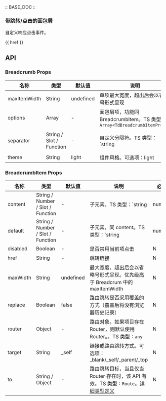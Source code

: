 :: BASE_DOC ::

### 带跳转/点击的面包屑

自定义响应点击事件。

{{ href }}

## API

### Breadcrumb Props

名称 | 类型 | 默认值 | 说明 | 必传
-- | -- | -- | -- | --
maxItemWidth | String | undefined | 单项最大宽度，超出后会以省略号形式呈现 | N
options | Array | - | 面包屑项，功能同 BreadcrumbItem。TS 类型：`Array<TdBreadcrumbItemProps>` | N
separator | String / Slot / Function | - | 自定义分隔符。TS 类型：`string | TNode`。[通用类型定义](https://github.com/Tencent/tdesign-vue-next/blob/develop/src/common.ts) | N
theme | String | light | 组件风格。可选项：light | N

### BreadcrumbItem Props

名称 | 类型 | 默认值 | 说明 | 必传
-- | -- | -- | -- | --
content | String / Number / Slot / Function | - | 子元素。TS 类型：`string | number | TNode`。[通用类型定义](https://github.com/Tencent/tdesign-vue-next/blob/develop/src/common.ts) | N
default | String / Number / Slot / Function | - | 子元素，同 content。TS 类型：`string | number | TNode`。[通用类型定义](https://github.com/Tencent/tdesign-vue-next/blob/develop/src/common.ts) | N
disabled | Boolean | - | 是否禁用当前项点击 | N
href | String | - | 跳转链接 | N
maxWidth | String | undefined | 最大宽度，超出后会以省略号形式呈现。优先级高于 Breadcrum 中的 maxItemWidth | N
replace | Boolean | false | 路由跳转是否采用覆盖的方式（覆盖后将没有浏览器历史记录） | N
router | Object | - | 路由对象。如果项目存在 Router，则默认使用 Router。。TS 类型：`any` | N
target | String | _self | 链接或路由跳转方式。可选项：_blank/_self/_parent/_top | N
to | String / Object | - | 路由跳转目标，当且仅当 Router 存在时，该 API 有效。TS 类型：`Route`。[详细类型定义](https://github.com/Tencent/tdesign-vue-next/tree/develop/src/breadcrumb/type.ts) | N
